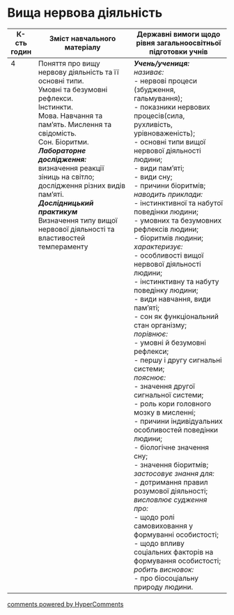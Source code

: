 <div id="hypercomments_widget" class="js-hypercomments-widget invisible"></div>

# Вища нервова діяльність

<table>
  <tr>
    <td width="10%" align="center"><b>К-сть годин</b></td>  
    <td width="45%" align="center"><b>Зміст навчального матеріалу</b></td>
    <td width="45%" align="center"><b>Державні вимоги щодо рівня загальноосвітньої підготовки учнів</b></td>
  </tr>
<tbody>
  <tr>
<td width="10%" style="vertical-align:top !important;">4</td>
    <td width="45%" style="vertical-align:top !important;">
Поняття про вищу нервову діяльність та її основні типи.<br>
Умовні та безумовні рефлекси.<br>
Інстинкти. <br>
Мова. Навчання та пам’ять. Мислення та свідомість.<br>
Сон. Біоритми.<br>
<b><i>Лабораторне дослідження:</i></b><br>
визначення реакції зіниць на світло;  <br>
дослідження різних видів пам’яті.<br>
<b><i>Дослідницький практикум</i></b><br>
Визначення типу вищої нервової діяльності та властивостей темпераменту
</td>
    <td width="45%" style="vertical-align:top !important;">
<i><b>Учень/учениця:</b></i><br>
<i>називає:</i><br>
- нервові процеси (збудження, гальмування);<br>
- показники  нервових процесів(сила, рухливість, урівноваженість);<br>
- основні типи вищої нервової діяльності людини;<br>
- види пам’яті;<br>
- види сну;<br>
- причини біоритмів;<br>
<i>наводить приклади:</i> <br>
- інстинктивної та набутої поведінки людини;<br>
- умовних та безумовних рефлексів людини;<br>
- біоритмів людини;<br>
<i>характеризує:</i><br>
- особливості  вищої нервової діяльності людини; <br>
- інстинктивну та набуту поведінку людини;<br>
- види навчання, види пам’яті;<br>
- сон як функціональний стан організму;<br>
<i>порівнює:</i><br>
- умовні й безумовні рефлекси;<br>
- першу і другу сигнальні системи;<br>
<i>пояснює:</i><br>
- значення другої сигнальної системи;<br>
- роль кори головного мозку в мисленні;<br>
- причини індивідуальних особливостей поведінки людини;<br>
- біологічне значення сну;<br>
- значення біоритмів;<br>
<i>застосовує знання для:</i><br> 
- дотримання правил розумової діяльності; <br>
<i>висловлює судження про:</i><br>
- щодо ролі самовиховання у формуванні особистості; <br>
- щодо впливу соціальних факторів на формування особистості; <br>
<i>робить висновок:</i><br>
- про біосоціальну природу людини. </td>
</tr>
</tbody>
</table>

<div class="js-hypercomments-container">
<a href="http://hypercomments.com" class="hc-link" title="comments widget">comments powered by HyperComments</a>
</div>